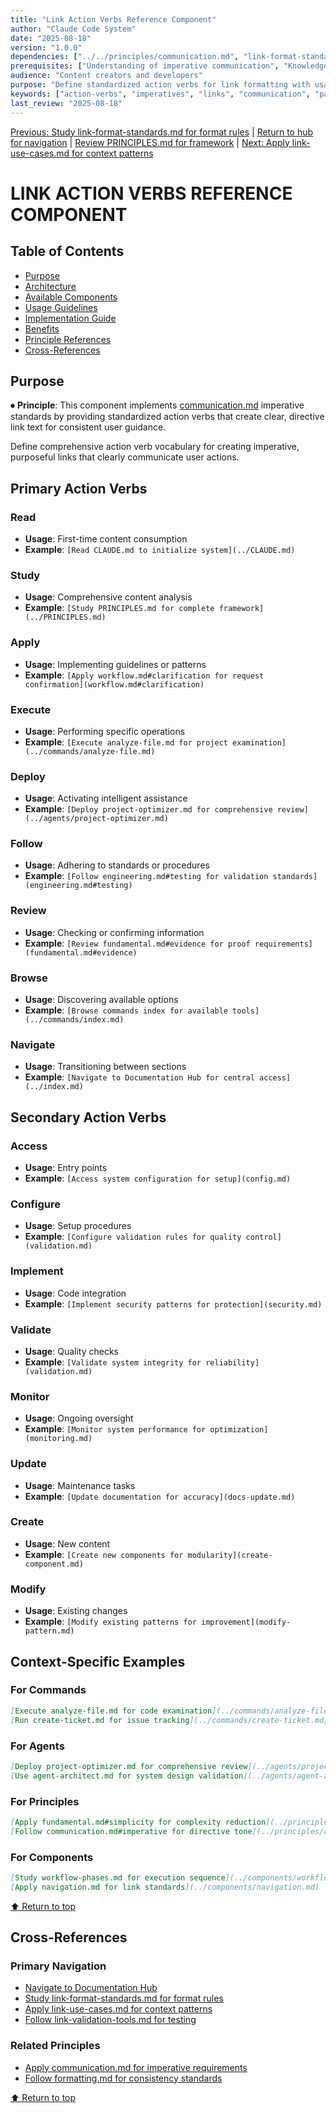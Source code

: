 ```yaml
---
title: "Link Action Verbs Reference Component"
author: "Claude Code System"
date: "2025-08-18"
version: "1.0.0"
dependencies: ["../../principles/communication.md", "link-format-standards.md"]
prerequisites: ["Understanding of imperative communication", "Knowledge of link format standards"]
audience: "Content creators and developers"
purpose: "Define standardized action verbs for link formatting with usage patterns"
keywords: ["action-verbs", "imperatives", "links", "communication", "patterns"]
last_review: "2025-08-18"
---
```


[Previous: Study link-format-standards.md for format rules](link-format-standards.md) | [Return to hub for navigation](../../index.md) | [Review PRINCIPLES.md for framework](../../PRINCIPLES.md) | [Next: Apply link-use-cases.md for context patterns](link-use-cases.md)

# LINK ACTION VERBS REFERENCE COMPONENT

## Table of Contents
- [Purpose](#purpose)
- [Architecture](#architecture)
- [Available Components](#available-components)
- [Usage Guidelines](#usage-guidelines)
- [Implementation Guide](#implementation-guide)
- [Benefits](#benefits)
- [Principle References](#principle-references)
- [Cross-References](#cross-references)

## Purpose

⏺ **Principle**: This component implements [communication.md](../../principles/communication.md) imperative standards by providing standardized action verbs that create clear, directive link text for consistent user guidance.

Define comprehensive action verb vocabulary for creating imperative, purposeful links that clearly communicate user actions.

## Primary Action Verbs

### Read
- **Usage**: First-time content consumption
- **Example**: `[Read CLAUDE.md to initialize system](../CLAUDE.md)`

### Study
- **Usage**: Comprehensive content analysis
- **Example**: `[Study PRINCIPLES.md for complete framework](../PRINCIPLES.md)`

### Apply
- **Usage**: Implementing guidelines or patterns
- **Example**: `[Apply workflow.md#clarification for request confirmation](workflow.md#clarification)`

### Execute
- **Usage**: Performing specific operations
- **Example**: `[Execute analyze-file.md for project examination](../commands/analyze-file.md)`

### Deploy
- **Usage**: Activating intelligent assistance
- **Example**: `[Deploy project-optimizer.md for comprehensive review](../agents/project-optimizer.md)`

### Follow
- **Usage**: Adhering to standards or procedures
- **Example**: `[Follow engineering.md#testing for validation standards](engineering.md#testing)`

### Review
- **Usage**: Checking or confirming information
- **Example**: `[Review fundamental.md#evidence for proof requirements](fundamental.md#evidence)`

### Browse
- **Usage**: Discovering available options
- **Example**: `[Browse commands index for available tools](../commands/index.md)`

### Navigate
- **Usage**: Transitioning between sections
- **Example**: `[Navigate to Documentation Hub for central access](../index.md)`

## Secondary Action Verbs

### Access
- **Usage**: Entry points
- **Example**: `[Access system configuration for setup](config.md)`

### Configure
- **Usage**: Setup procedures
- **Example**: `[Configure validation rules for quality control](validation.md)`

### Implement
- **Usage**: Code integration
- **Example**: `[Implement security patterns for protection](security.md)`

### Validate
- **Usage**: Quality checks
- **Example**: `[Validate system integrity for reliability](validation.md)`

### Monitor
- **Usage**: Ongoing oversight
- **Example**: `[Monitor system performance for optimization](monitoring.md)`

### Update
- **Usage**: Maintenance tasks
- **Example**: `[Update documentation for accuracy](docs-update.md)`

### Create
- **Usage**: New content
- **Example**: `[Create new components for modularity](create-component.md)`

### Modify
- **Usage**: Existing changes
- **Example**: `[Modify existing patterns for improvement](modify-pattern.md)`

## Context-Specific Examples

### For Commands
```markdown
[Execute analyze-file.md for code examination](../commands/analyze-file.md)
[Run create-ticket.md for issue tracking](../commands/create-ticket.md)
```

### For Agents
```markdown
[Deploy project-optimizer.md for comprehensive review](../agents/project-optimizer.md)
[Use agent-architect.md for system design validation](../agents/agent-architect.md)
```

### For Principles
```markdown
[Apply fundamental.md#simplicity for complexity reduction](../principles/fundamental.md#simplicity)
[Follow communication.md#imperative for directive tone](../principles/communication.md#imperative)
```

### For Components
```markdown
[Study workflow-phases.md for execution sequence](../components/workflow-phases.md)
[Apply navigation.md for link standards](../components/navigation.md)
```

[⬆ Return to top](#link-action-verbs-reference-component)

## Cross-References

### Primary Navigation
- [Navigate to Documentation Hub](../../index.md)
- [Study link-format-standards.md for format rules](link-format-standards.md)
- [Apply link-use-cases.md for context patterns](link-use-cases.md)
- [Follow link-validation-tools.md for testing](link-validation-tools.md)

### Related Principles
- [Apply communication.md for imperative requirements](../../principles/communication.md)
- [Follow formatting.md for consistency standards](../../principles/formatting.md)

[⬆ Return to top](#link-action-verbs-reference-component)